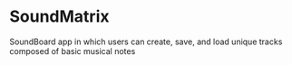 # SoundMatrix
SoundBoard app in which users can create, save, and load unique tracks composed of basic musical notes
